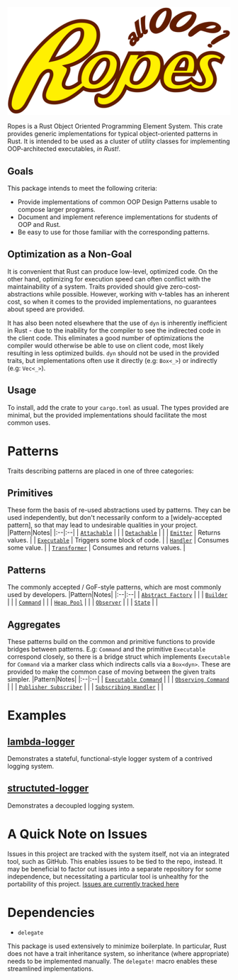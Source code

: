 ![ropes project logo](promo/Logo.svg)

Ropes is a Rust Object Oriented Programming Element System.
This crate provides generic implementations for typical object-oriented patterns in Rust.
It is intended to be used as a cluster of utility classes for implementing OOP-architected executables, *in Rust!*.

## Goals
This package intends to meet the following criteria:

- Provide implementations of common OOP Design Patterns usable to compose larger programs.
- Document and implement reference implementations for students of OOP and Rust.
- Be easy to use for those familiar with the corresponding patterns.

## Optimization as a Non-Goal
It is convenient that Rust can produce low-level, optimized code.
On the other hand, optimizing for execution speed can often conflict with the maintainability of a system.
Traits provided should give zero-cost-abstractions while possible.
However, working with v-tables has an inherent cost, so when it comes to the provided implementations, no guarantees about speed are provided.

It has also been noted elsewhere that the use of `dyn` is inherently inefficient in Rust - due to the inability for the compiler to see the indirected code in the client code.
This eliminates a good number of optimizations the compiler would otherwise be able to use on client code, most likely resulting in less optimized builds.
`dyn` should not be used in the provided traits, but implementations often use it directly (e.g: `Box<_>`) or indirectly (e.g: `Vec<_>`).

## Usage
To install, add the crate to your `cargo.toml` as usual.
The types provided are minimal, but the provided implementations should facilitate the most common uses.

# Patterns
Traits describing patterns are placed in one of three categories:

## Primitives
These form the basis of re-used abstractions used by patterns.
They can be used independently, but don't necessarily conform to a [widely-accepted pattern], so that may lead to undesirable qualities in your project.
|Pattern|Notes|
|:--|:--|
| [`Attachable`](./src/primitives/) | |
| [`Detachable`](./src/primitives/) | |
| [`Emitter`](./src/primitives/) | Returns values. |
| [`Executable`](./src/primitives/) | Triggers some block of code. |
| [`Handler`](./src/primitives/) | Consumes some value. |
| [`Transformer`](./src/primitives/) | Consumes and returns values. |

## Patterns
The commonly accepted / GoF-style patterns, which are most commonly used by developers.
|Pattern|Notes|
|:--|:--|
| [`Abstract Factory`](./src/patterns/abstract_factory/) | |
| [`Builder`](./src/patterns/builder/) | |
| [`Command`](./src/patterns/command/) | |
| [`Heap Pool`](./src/patterns/heap_pool/) | |
| [`Observer`](./src/patterns/observer/) | |
| [`State`](./src/patterns/state/) | |

## Aggregates
These patterns build on the common and primitive functions to provide bridges between patterns.
E.g: `Command` and the primitive `Executable` correspond closely, so there is a bridge struct which implements `Executable` for `Command` via a marker class which indirects calls via a `Box<dyn>`.
These are provided to make the common case of moving between the given traits simpler.
|Pattern|Notes|
|:--|:--|
| [`Executable Command`](./src/aggregates/executable_command/) | |
| [`Observing Command`](./src/aggregates/observing_command/) | |
| [`Publisher Subscriber`](./src/aggregates/publisher_subscriber/) | |
| [`Subscribing Handler`](./src/aggregates/subscribing_handler/) | |

# Examples
## [lambda-logger](./examples/lambda-logger/)
Demonstrates a stateful, functional-style logger system of a contrived logging system.

## [structuted-logger](./examples/structured-logger/)
Demonstrates a decoupled logging system.

# A Quick Note on Issues
Issues in this project are tracked with the system itself, not via an integrated tool, such as GitHub.
This enables issues to be tied to the repo, instead.
It may be beneficial to factor out issues into a separate repository for some independence, but necessitating a particular tool is unhealthy for the portability of this project.
[Issues are currently tracked here](./issues.md)

# Dependencies
- `delegate`

This package is used extensively to minimize boilerplate.
In particular, Rust does not have a trait inheritance system, so inheritance (where appropriate) needs to be implemented manually.
The `delegate!` macro enables these streamlined implementations.
